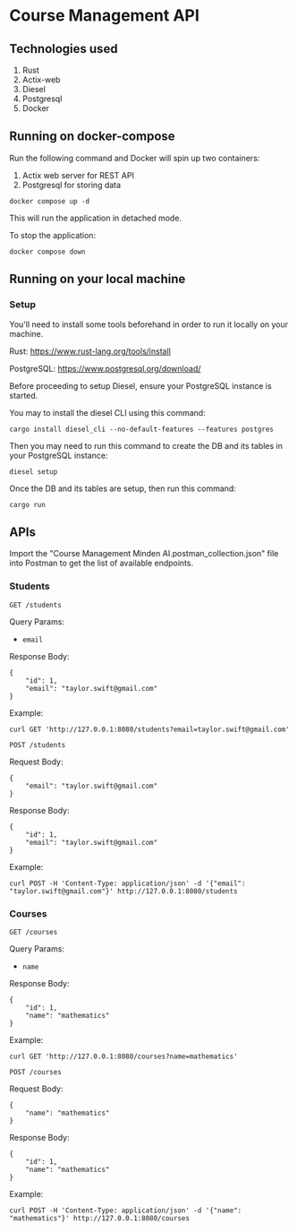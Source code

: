# Course Management API

## Technologies used
1) Rust
2) Actix-web
3) Diesel
4) Postgresql
5) Docker

## Running on docker-compose

Run the following command and Docker will spin up two containers:
1) Actix web server for REST API
2) Postgresql for storing data

```
docker compose up -d
```
This will run the application in detached mode.

To stop the application:
```
docker compose down
```

## Running on your local machine
### Setup
You'll need to install some tools beforehand in order to run it locally on your machine.

Rust: https://www.rust-lang.org/tools/install

PostgreSQL: https://www.postgresql.org/download/

Before proceeding to setup Diesel, ensure your PostgreSQL instance is started.

You may to install the diesel CLI using this command:
```
cargo install diesel_cli --no-default-features --features postgres
```

Then you may need to run this command to create the DB and its tables in your PostgreSQL instance:
```
diesel setup
```

Once the DB and its tables are setup, then run this command:
```
cargo run
```

## APIs

Import the "Course Management Minden AI.postman_collection.json" file into Postman to get the list of available endpoints.


### Students

`GET /students`

Query Params:
 - `email`

Response Body:
```
{
    "id": 1,
    "email": "taylor.swift@gmail.com"
}
```

Example:
```
curl GET 'http://127.0.0.1:8080/students?email=taylor.swift@gmail.com'
```


`POST /students`

Request Body:
```
{
    "email": "taylor.swift@gmail.com"
}
```
Response Body:
```
{
    "id": 1,
    "email": "taylor.swift@gmail.com"
}
```

Example:
```
curl POST -H 'Content-Type: application/json' -d '{"email": "taylor.swift@gmail.com"}' http://127.0.0.1:8080/students
```

### Courses

`GET /courses`

Query Params:
- `name`

Response Body:
```
{
    "id": 1,
    "name": "mathematics"
}
```

Example:
```
curl GET 'http://127.0.0.1:8080/courses?name=mathematics'
```


`POST /courses`

Request Body:
```
{
    "name": "mathematics"
}
```
Response Body:
```
{
    "id": 1,
    "name": "mathematics"
}
```

Example:
```
curl POST -H 'Content-Type: application/json' -d '{"name": "mathematics"}' http://127.0.0.1:8080/courses
```






